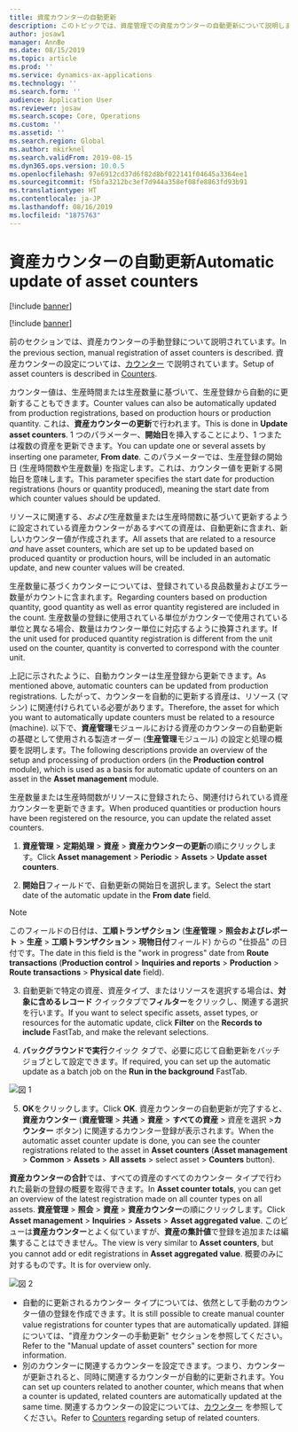 ```yaml
---
title: 資産カウンターの自動更新
description: このトピックでは、資産管理での資産カウンターの自動更新について説明します。
author: josaw1
manager: AnnBe
ms.date: 08/15/2019
ms.topic: article
ms.prod: ''
ms.service: dynamics-ax-applications
ms.technology: ''
ms.search.form: ''
audience: Application User
ms.reviewer: josaw
ms.search.scope: Core, Operations
ms.custom: ''
ms.assetid: ''
ms.search.region: Global
ms.author: mkirknel
ms.search.validFrom: 2019-08-15
ms.dyn365.ops.version: 10.0.5
ms.openlocfilehash: 97e6912cd37d6f82d8bf022141f04645a3364ee1
ms.sourcegitcommit: f5bfa3212bc3ef7d944a358ef08fe8863fd93b91
ms.translationtype: HT
ms.contentlocale: ja-JP
ms.lasthandoff: 08/16/2019
ms.locfileid: "1875763"
---
```

# <a name="automatic-update-of-asset-counters"></a><span data-ttu-id="fc9ba-103">資産カウンターの自動更新</span><span class="sxs-lookup"><span data-stu-id="fc9ba-103">Automatic update of asset counters</span></span>

[!include [banner](../../includes/banner.md)]

[!include [banner](../../includes/preview-banner.md)]

<span data-ttu-id="fc9ba-104">前のセクションでは、資産カウンターの手動登録について説明されています。</span><span class="sxs-lookup"><span data-stu-id="fc9ba-104">In the previous section, manual registration of asset counters is described.</span></span> <span data-ttu-id="fc9ba-105">資産カウンターの設定については、[カウンター](../setup-for-objects/counters.md) で説明されています。</span><span class="sxs-lookup"><span data-stu-id="fc9ba-105">Setup of asset counters is described in [Counters](../setup-for-objects/counters.md).</span></span>

<span data-ttu-id="fc9ba-106">カウンター値は、生産時間または生産数量に基づいて、生産登録から自動的に更新することもできます。</span><span class="sxs-lookup"><span data-stu-id="fc9ba-106">Counter values can also be automatically updated from production registrations, based on production hours or production quantity.</span></span> <span data-ttu-id="fc9ba-107">これは、**資産カウンターの更新**で行われます。</span><span class="sxs-lookup"><span data-stu-id="fc9ba-107">This is done in **Update asset counters**.</span></span> <span data-ttu-id="fc9ba-108">1 つのパラメーター、**開始日**を挿入することにより、1 つまたは複数の資産を更新できます。</span><span class="sxs-lookup"><span data-stu-id="fc9ba-108">You can update one or several assets by inserting one parameter, **From date**.</span></span> <span data-ttu-id="fc9ba-109">このパラメーターでは、生産登録の開始日 (生産時間数や生産数量) を指定します。これは、カウンター値を更新する開始日を意味します。</span><span class="sxs-lookup"><span data-stu-id="fc9ba-109">This parameter specifies the start date for production registrations (hours or quantity produced), meaning the start date from which counter values should be updated.</span></span>

<span data-ttu-id="fc9ba-110">リソースに関連する、*および*生産数量または生産時間数に基づいて更新するように設定されている資産カウンターがあるすべての資産は、自動更新に含まれ、新しいカウンター値が作成されます。</span><span class="sxs-lookup"><span data-stu-id="fc9ba-110">All assets that are related to a resource *and* have asset counters, which are set up to be updated based on produced quantity or production hours, will be included in an automatic update, and new counter values will be created.</span></span>

<span data-ttu-id="fc9ba-111">生産数量に基づくカウンターについては、登録されている良品数量およびエラー数量がカウントに含まれます。</span><span class="sxs-lookup"><span data-stu-id="fc9ba-111">Regarding counters based on production quantity, good quantity as well as error quantity registered are included in the count.</span></span> <span data-ttu-id="fc9ba-112">生産数量の登録に使用されている単位がカウンターで使用されている単位と異なる場合、数量はカウンター単位に対応するように換算されます。</span><span class="sxs-lookup"><span data-stu-id="fc9ba-112">If the unit used for produced quantity registration is different from the unit used on the counter, quantity is converted to correspond with the counter unit.</span></span>

<span data-ttu-id="fc9ba-113">上記に示されたように、自動カウンターは生産登録から更新できます。</span><span class="sxs-lookup"><span data-stu-id="fc9ba-113">As mentioned above, automatic counters can be updated from production registrations.</span></span> <span data-ttu-id="fc9ba-114">したがって、カウンターを自動的に更新する資産は、リソース (マシン) に関連付けられている必要があります。</span><span class="sxs-lookup"><span data-stu-id="fc9ba-114">Therefore, the asset for which you want to automatically update counters must be related to a resource (machine).</span></span> <span data-ttu-id="fc9ba-115">以下で、**資産管理**モジュールにおける資産のカウンターの自動更新の基礎として使用される製造オーダー (**生産管理**モジュール) の設定と処理の概要を説明します。</span><span class="sxs-lookup"><span data-stu-id="fc9ba-115">The following descriptions provide an overview of the setup and processing of production orders (in the **Production control** module), which is used as a basis for automatic update of counters on an asset in the **Asset management** module.</span></span>

<span data-ttu-id="fc9ba-116">生産数量または生産時間数がリソースに登録されたら、関連付けられている資産カウンターを更新できます。</span><span class="sxs-lookup"><span data-stu-id="fc9ba-116">When produced quantities or production hours have been registered on the resource, you can update the related asset counters.</span></span>

1. <span data-ttu-id="fc9ba-117">**資産管理** > **定期処理** > **資産** > **資産カウンターの更新**の順にクリックします。</span><span class="sxs-lookup"><span data-stu-id="fc9ba-117">Click **Asset management** > **Periodic** > **Assets** > **Update asset counters**.</span></span>

2. <span data-ttu-id="fc9ba-118">**開始日**フィールドで、自動更新の開始日を選択します。</span><span class="sxs-lookup"><span data-stu-id="fc9ba-118">Select the start date of the automatic update in the **From date** field.</span></span>

>[!NOTE]
><span data-ttu-id="fc9ba-119">このフィールドの日付は、**工順トランザクション** (**生産管理** > **照会およびレポート** > **生産** > **工順トランザクション** > **現物日付**フィールド) からの "仕掛品" の日付です。</span><span class="sxs-lookup"><span data-stu-id="fc9ba-119">The date in this field is the "work in progress" date from **Route transactions** (**Production control** > **Inquiries and reports** > **Production** > **Route transactions** > **Physical date** field).</span></span>

3. <span data-ttu-id="fc9ba-120">自動更新で特定の資産、資産タイプ、またはリソースを選択する場合は、**対象に含めるレコード** クイックタブで**フィルター**をクリックし、関連する選択を行います。</span><span class="sxs-lookup"><span data-stu-id="fc9ba-120">If you want to select specific assets, asset types, or resources for the automatic update, click **Filter** on the **Records to include** FastTab, and make the relevant selections.</span></span>

4. <span data-ttu-id="fc9ba-121">**バックグラウンドで実行**クイック タブで、必要に応じて自動更新をバッチ ジョブとして設定できます。</span><span class="sxs-lookup"><span data-stu-id="fc9ba-121">If required, you can set up the automatic update as a batch job on the **Run in the background** FastTab.</span></span>

![図 1](media/12-work-orders.png)

5. <span data-ttu-id="fc9ba-123">**OK**をクリックします。</span><span class="sxs-lookup"><span data-stu-id="fc9ba-123">Click **OK**.</span></span> <span data-ttu-id="fc9ba-124">資産カウンターの自動更新が完了すると、**資産カウンター** (**資産管理** > **共通** > **資産** > **すべての資産** > 資産を選択 >**カウンター** ボタン) に関連するカウンター登録が表示されます。</span><span class="sxs-lookup"><span data-stu-id="fc9ba-124">When the automatic asset counter update is done, you can see the counter registrations related to the asset in **Asset counters** (**Asset management** > **Common** > **Assets** > **All assets** > select asset > **Counters** button).</span></span>

<span data-ttu-id="fc9ba-125">**資産カウンターの合計**では、すべての資産のすべてのカウンター タイプで行われた最新の登録の概要を取得できます。</span><span class="sxs-lookup"><span data-stu-id="fc9ba-125">In **Asset counter totals**, you can get an overview of the latest registration made on all counter types on all assets.</span></span> <span data-ttu-id="fc9ba-126">**資産管理** > **照会** > **資産** > **資産カウンター**の順にクリックします。</span><span class="sxs-lookup"><span data-stu-id="fc9ba-126">Click **Asset management** > **Inquiries** > **Assets** > **Asset aggregated value**.</span></span> <span data-ttu-id="fc9ba-127">このビューは**資産カウンター**とよく似ていますが、**資産の集計値**で登録を追加または編集することはできません。</span><span class="sxs-lookup"><span data-stu-id="fc9ba-127">The view is very similar to **Asset counters**, but you cannot add or edit registrations in **Asset aggregated value**.</span></span> <span data-ttu-id="fc9ba-128">概要のみに対するものです。</span><span class="sxs-lookup"><span data-stu-id="fc9ba-128">It is for overview only.</span></span>

![図 2](media/13-work-orders.png)


- <span data-ttu-id="fc9ba-130">自動的に更新されるカウンター タイプについては、依然として手動のカウンター値の登録を作成できます。</span><span class="sxs-lookup"><span data-stu-id="fc9ba-130">It is still possible to create manual counter value registrations for counter types that are automatically updated.</span></span> <span data-ttu-id="fc9ba-131">詳細については、"資産カウンターの手動更新" セクションを参照してください。</span><span class="sxs-lookup"><span data-stu-id="fc9ba-131">Refer to the "Manual update of asset counters" section for more information.</span></span>
- <span data-ttu-id="fc9ba-132">別のカウンターに関連するカウンターを設定できます。つまり、カウンターが更新されると、同時に関連するカウンターが自動的に更新されます。</span><span class="sxs-lookup"><span data-stu-id="fc9ba-132">You can set up counters related to another counter, which means that when a counter is updated, related counters are automatically updated at the same time.</span></span> <span data-ttu-id="fc9ba-133">関連するカウンターの設定については、[カウンター](../setup-for-objects/counters.md) を参照してください。</span><span class="sxs-lookup"><span data-stu-id="fc9ba-133">Refer to [Counters](../setup-for-objects/counters.md) regarding setup of related counters.</span></span>
